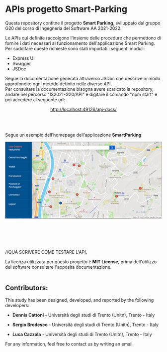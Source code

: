 # APIs progetto Smart-Parking

Questa repository contitne il progetto <b>Smart Parking</b>, sviluppato dal gruppo G20 del corso di Ingegneria del Software AA 2021-2022.

Le APIs qui definite raccolgono l'insieme delle procedure che permettono di fornire i dati necessari al funzionamento dell'applicazione Smart Parking.
Per soddifare queste richieste sono stati importati i seguenti moduli:
* Express UI
* Swagger
* JSDoc

Segue la documentazione generata attraverso JSDoc che descrive in modo approfondito ogni metodo definito nelle diverse API. <BR>
Per consultare la documentazione bisogna avere scaricato la repository, andare nel percorso "IS2021-G20/API" e digitare il comando "npm start" e poi accedere al seguente url:
<br><p align="center"><a href="http://localhost:49126/api-docs/">http://localhost:49126/api-docs/</a></p>


<BR><BR><BR>
  Segue un esempio dell'homepage dell'applicazione <b>SmartParking</b>:
<p align="center">
  <img src="https://github.com/LuCazzola/IS2021-G20/blob/main/UI/IMG/Front_End_SmartParking.png" alt="Immagine Front End">
</p>
<BR><BR><BR><BR>


//QUA SCRIVERE COME TESTARE L'API.
  
La licenza utilizzata per questo progetto è <b>MIT License</b>, prima dell'utilizzo del software consultare l'apposita documentazione.
<BR><BR>
## Contributors:

This study has been designed, developed, and reported by the following developers:

* <b>Dennis Cattoni</b> - Università degli studi di Trento (Unitn), Trento - Italy

* <b>Sergio Brodesco</b> - Università degli studi di Trento (Unitn), Trento - Italy

* <b>Luca Cazzola</b> - Università degli studi di Trento (Unitn), Trento - Italy

For any information, feel free to contact us by writing an email.
